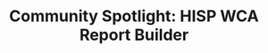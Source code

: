 ---
title: "Community Spotlight: HISP WCA Report Builder"
sidebar_label: "HISP WCA Report Builder"
---